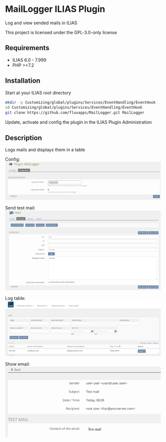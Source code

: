 # MailLogger ILIAS Plugin

Log and view sended mails in ILIAS

This project is licensed under the GPL-3.0-only license

## Requirements

* ILIAS 6.0 - 7.999
* PHP >=7.2

## Installation

Start at your ILIAS root directory

```bash
mkdir -p Customizing/global/plugins/Services/EventHandling/EventHook
cd Customizing/global/plugins/Services/EventHandling/EventHook
git clone https://github.com/fluxapps/MailLogger.git MailLogger
```

Update, activate and config the plugin in the ILIAS Plugin Administration

## Description

Logs mails and displays them in a table

Config:
![Config](./doc/images/config.png)

Send test mail:
![Send test mail](./doc/images/send_test_mail.png)

Log table:
![Log table](./doc/images/log_table.png)

Show email:
![Show email](./doc/images/show_email.png)
